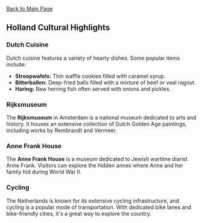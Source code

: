 [Back to Main Page](README.md)

## Holland Cultural Highlights

### Dutch Cuisine
Dutch cuisine features a variety of hearty dishes. Some popular items include:

- **Stroopwafels:** Thin waffle cookies filled with caramel syrup.
- **Bitterballen:** Deep-fried balls filled with a mixture of beef or veal ragout.
- **Haring:** Raw herring fish often served with onions and pickles.

### Rijksmuseum

The **Rijksmuseum** in Amsterdam is a national museum dedicated to arts and history. It houses an extensive collection of Dutch Golden Age paintings, including works by Rembrandt and Vermeer.

### Anne Frank House

The **Anne Frank House** is a museum dedicated to Jewish wartime diarist Anne Frank. Visitors can explore the hidden annex where Anne and her family hid during World War II.

### Cycling

The Netherlands is known for its extensive cycling infrastructure, and cycling is a popular mode of transportation. With dedicated bike lanes and bike-friendly cities, it's a great way to explore the country.
